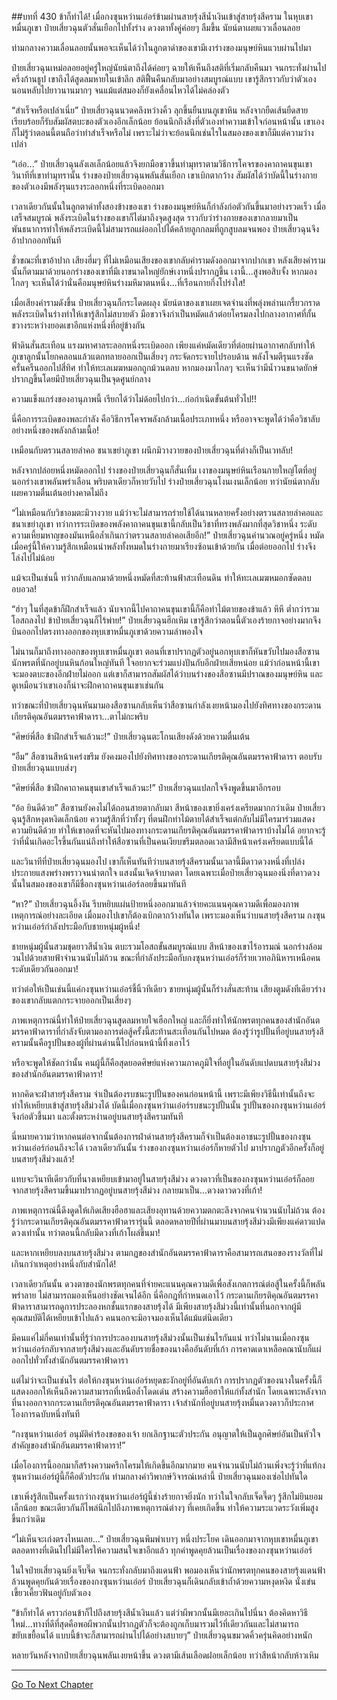 ##บทที่ 430 ข้าก็ทำได้!
เมื่อกงซุนหว่านเอ๋อร์ข้ามผ่านสายรุ้งสีน้ำเงินเข้าสู่สายรุ้งสีคราม ในหุบเขาหมื่นภูเขา ป๋ายเสี่ยวฉุนตัวสั่นเยือกไปทั้งร่าง ดวงตาทั้งคู่ค่อยๆ ลืมขึ้น นัยน์ตาเผยแววเลื่อนลอย

ท่ามกลางความเลื่อนลอยนั้นพอจะเห็นได้ว่าในลูกตาดำของเขามีเงาร่างของมนุษย์หินแวบผ่านไปมา

ป๋ายเสี่ยวฉุนเหม่อลอยอยู่ครู่ใหญ่นัยน์ตาถึงได้ค่อยๆ ฉายให้เห็นถึงสติที่เริ่มกลับคืนมา จนกระทั่งผ่านไปครึ่งก้านธูป เขาถึงได้สูดลมหายในเข้าลึก สติฟื้นคืนกลับมาอย่างสมบูรณ์แบบ เขารู้สึกราวกับว่าตัวเองนอนหลับไปยาวนานมากๆ จนแม้แต่สมองก็ยังเคลื่อนไหวได้ไม่คล่องตัว

“สำเร็จหรือเปล่าเนี่ย” ป๋ายเสี่ยวฉุนนวดคลึงหว่างคิ้ว ลุกขึ้นยืนบนภูเขาหิน หลังจากยืดเส้นยืดสายเรียบร้อยก็รับสัมผัสตบะของตัวเองอีกเล็กน้อย ย้อนนึกถึงสิ่งที่ตัวเองทำความเข้าใจก่อนหน้านั้น เขาเองก็ไม่รู้ว่าตอนนี้ตนถือว่าทำสำเร็จหรือไม่ เพราะไม่ว่าจะย้อนนึกเช่นไรในสมองของเขาก็มีแต่ความว่างเปล่า

“เอ่อ...” ป๋ายเสี่ยวฉุนลังเลเล็กน้อยแล้วจึงยกมือขวาขึ้นทำมุทราตามวิธีการโคจรของคาถาคนขุนเขา วินาทีที่เขาทำมุทรานั้น ร่างของป๋ายเสี่ยวฉุนพลันสั่นเยือก เขาเบิกตากว้าง สัมผัสได้ว่าบัดนี้ในร่างกายของตัวเองมีพลังรุนแรงระลอกหนึ่งที่ระเบิดออกมา

เวลาเดียวกันนั้นในลูกตาดำทั้งสองข้างของเขา ร่างของมนุษย์หินก็กำลังก่อตัวกันขึ้นมาอย่างรวดเร็ว เมื่อเสร็จสมบูรณ์ พลังระเบิดในร่างของเขาก็ไต่มาถึงจุดสูงสุด ราวกับว่าร่างกายของเขากลายมาเป็นพันธนาการทำให้พลังระเบิดนี้ไม่สามารถแผ่ออกไปได้คล้ายลูกกลมที่ถูกสูบลมจนพอง ป๋ายเสี่ยวฉุนจึงอ้าปากออกทันที

ชั่วขณะที่เขาอ้าปาก เสียงฮึ่มๆ ที่ไม่เหมือนเสียงของเขากลับคำรามดังออกมาจากปากเขา หลังเสียงคำรามนั้นก็ตามมาด้วยนอกร่างของเขาที่มีเงาขนาดใหญ่ยักษ์เงาหนึ่งปรากฏขึ้น เงานี้...สูงพอสิบจั้ง หากมองไกลๆ จะเห็นได้ว่านั่นคือมนุษย์หินร่างมหึมาตนหนึ่ง...ที่เรือนกายกึ่งโปร่งใส!

เมื่อเสียงคำรามดังขึ้น ป๋ายเสี่ยวฉุนก็กระโดดผลุง นัยน์ตาของเขาเผยเจตจำนงที่พลุ่งพล่านเกรี้ยวกราด พลังระเบิดในร่างทำให้เขารู้สึกไม่สบายตัว มือขวาจึงกำเป็นหมัดแล้วต่อยโครมลงไปกลางอากาศที่กั้นขวางระหว่างยอดเขาอีกแห่งหนึ่งที่อยู่ข้างกัน

ฟ้าดินสั่นสะเทือน แรงมหาศาลระลอกหนึ่งระเบิดออก เพียงแค่หมัดเดียวที่ต่อยผ่านอากาศกลับทำให้ภูเขาลูกนั้นโยกคลอนแล้วแตกทลายออกเป็นเสี่ยงๆ กระจัดกระจายไปรอบด้าน พลังโจมตีรุนแรงซัดครั่นครืนออกไปสี่ทิศ ทำให้ทะเลเมฆหมอกถูกม้วนตลบ หากมองมาไกลๆ จะเห็นว่ามีน้ำวนขนาดยักษ์ปรากฏขึ้นโดยมีป๋ายเสี่ยวฉุนเป็นจุดศูนย์กลาง

ความแข็งแกร่งของอานุภาพนี้ เรียกได้ว่าไม่ด้อยไปกว่า...ก่อกำเนิดขั้นต้นทั่วไป!!

นี่คือการระเบิดของพละกำลัง คือวิธีการโคจรพลังกล้ามเนื้อประเภทหนึ่ง หรืออาจจะพูดได้ว่าคือวิชาลับอย่างหนึ่งของพลังกล้ามเนื้อ!

เหมือนกับตรวนสลายลำคอ ชนาเขย่าภูเขา ผนึกมิวางวายของป๋ายเสี่ยวฉุนที่ต่างก็เป็นเวทลับ!

หลังจากปล่อยหนึ่งหมัดออกไป ร่างของป๋ายเสี่ยวฉุนก็สั่นเทิ้ม เงาของมนุษย์หินเรือนกายใหญ่โตที่อยู่นอกร่างเขาพลันพร่าเลือน พริบตาเดียวก็หายวับไป ร่างป๋ายเสี่ยวฉุนโงนเงนเล็กน้อย ทว่านัยน์ตากลับเผยความตื่นเต้นอย่างคาดไม่ถึง

“ไม่เหมือนกับวิชาอมตะมิวางวาย แม้ว่าจะไม่สามารถร่ายใช้ได้นานหลายครั้งอย่างตรวนสลายลำคอและชนาเขย่าภูเขา ทว่าการระเบิดของพลังคาถาคนขุนเขานี้กลับเป็นวิชาที่ทรงพลังมากที่สุดวิชาหนึ่ง ระดับความเหี้ยมหาญของมันเหนือล้ำเกินกว่าตรวนสลายลำคอเสียอีก!” ป๋ายเสี่ยวฉุนคำนวณอยู่ครู่หนึ่ง หมัดเมื่อครู่นี้ให้ความรู้สึกเหมือนนำพลังทั้งหมดในร่างกายมาเรียงซ้อนเข้าด้วยกัน เมื่อต่อยออกไป ร่างจึงโล่งไปไม่น้อย

แม้จะเป็นเช่นนี้ ทว่ากลับแลกมาด้วยหนึ่งหมัดที่สะท้านฟ้าสะเทือนดิน ทำให้ทะเลเมฆหมอกซัดตลบอบอวล!

“ฮ่าๆ ในที่สุดข้าก็ฝึกสำเร็จแล้ว นับจากนี้ไปคาถาคนขุนเขานี้ก็คือท่าไม้ตายของข้าแล้ว หึหึ ต่ำกว่ารวมโอสถลงไป ข้าป๋ายเสี่ยวฉุนก็ไร้พ่าย!” ป๋ายเสี่ยวฉุนฮึกเหิม เขารู้สึกว่าตอนนี้ตัวเองร้ายกาจอย่างมากจึงบินออกไปตรงทางออกของหุบเขาหมื่นภูเขาด้วยความลำพองใจ

ไม่นานก็มาถึงทางออกของหุบเขาหมื่นภูเขา ตอนที่เขาปรากฏตัวอยู่นอกหุบเขาก็หันขวับไปมองสือซานนักพรตที่นักอยู่บนหินก้อนใหญ่ทันที ใจอยากจะร่วมแบ่งปันกับอีกฝ่ายเสียหน่อย แม้ว่าก่อนหน้านี้เขาจะมองตบะของอีกฝ่ายไม่ออก แต่เขาก็สามารถสัมผัสได้ว่าบนร่างของสือซานมีปราณของมนุษย์หิน และดูเหมือนว่าเขาเองก็น่าจะฝึกคาถาคนขุนเขาเช่นกัน

ทว่าขณะที่ป๋ายเสี่ยวฉุนหันมามองสือซานกลับเห็นว่าสือซานกำลังเงยหน้ามองไปยังทิศทางของกระดานเกียรติคุณอันตมรรคาฟ้าดารา...ตาไม่กะพริบ

“ศิษย์พี่สือ ข้าฝึกสำเร็จแล้วนะ!” ป๋ายเสี่ยวฉุนตะโกนเสียงดังด้วยความตื่นเต้น

“อืม” สือซานสีหน้าเคร่งขรึม ยังคงมองไปยังทิศทางของกระดานเกียรติคุณอันตมรรคาฟ้าดารา ตอบรับป๋ายเสี่ยวฉุนแบบส่งๆ

“ศิษย์พี่สือ ข้าฝึกคาถาคนขุนเขาสำเร็จแล้วนะ!” ป๋ายเสี่ยวฉุนแปลกใจจึงพูดขึ้นมาอีกรอบ

“อ้อ ยินดีด้วย” สือซานยังคงไม่ได้ถอนสายตากลับมา สีหน้าของเขายิ่งเคร่งเครียดมากกว่าเดิม ป๋ายเสี่ยวฉุนรู้สึกหงุดหงิดเล็กน้อย ความรู้สึกที่ว่าทั้งๆ ที่ตนฝึกท่าไม้ตายได้สำเร็จแต่กลับไม่มีใครมาร่วมแสดงความยินดีด้วย ทำให้เขาอดที่จะหันไปมองทางกระดานเกียรติคุณอันตมรรคาฟ้าดาราบ้างไม่ได้ อยากจะรู้ว่าที่นั่นเกิดอะไรขึ้นกันแน่ถึงทำให้สือซานที่เป็นคนเงียบขรึมตลอดเวลามีสีหน้าเคร่งเครียดแบบนี้ได้

และวินาทีที่ป๋ายเสี่ยวฉุนมองไป เขาก็เห็นทันทีว่าบนสายรุ้งสีครามนั้นเวลานี้มีดาวดวงหนึ่งที่เปล่งประกายแสงพร่างพราวจนน่าตกใจ แสงนั้นเจิดจ้าบาดตา โดยเฉพาะเมื่อป๋ายเสี่ยวฉุนมองนิ่งที่ดาวดวงนั้นในสมองของเขาก็มีชื่อกงซุนหว่านเอ๋อร์ลอยขึ้นมาทันที

“หา?” ป๋ายเสี่ยวฉุนอึ้งงัน รีบหยิบแผ่นป้ายหนึ่งออกมาแล้วจ่ายคะแนนคุณความดีเพื่อมองภาพเหตุการณ์อย่างละเอียด เมื่อมองไปเขาก็ต้องเบิกตากว้างทันใด เพราะมองเห็นว่าบนสายรุ้งสีคราม กงซุนหว่านเอ๋อร์กำลังประมือกับชายหนุ่มผู้หนึ่ง!

ชายหนุ่มผู้นั้นสวมชุดยาวสีน้ำเงิน ตบะรวมโอสถขั้นสมบูรณ์แบบ สีหน้าของเขาไร้อารมณ์ นอกร่างล้อมวนไปด้วยสายฟ้าจำนวนนับไม่ถ้วน ขณะที่กำลังประมือกับกงซุนหว่านเอ๋อร์ก็ร่ายเวทอภินิหารเหนือคนระดับเดียวกันออกมา!

ทว่าต่อให้เป็นเช่นนี้แค่กงซุนหว่านเอ๋อร์ชี้นิ้วทีเดียว ชายหนุ่มผู้นั้นก็ร่างสั่นสะท้าน เสียงตูมดังทีเดียวร่างของเขากลับแตกกระจายออกเป็นเสี่ยงๆ

ภาพเหตุการณ์นี้ทำให้ป๋ายเสี่ยวฉุนสูดลมหายใจเฮือกใหญ่ และก็ยิ่งทำให้นักพรตทุกคนของสำนักอันตมรรคาฟ้าดาราที่กำลังจับตามองการต่อสู้ครั้งนี้สะท้านสะเทือนกันไปหมด ต้องรู้ว่ารูปปั้นที่อยู่บนสายรุ้งสีครามนั้นคือรูปปั้นของผู้ที่ผ่านด่านนี้ไปก่อนหน้านี้ทิ้งเอาไว้

หรือจะพูดให้ชัดกว่านั้น คนผู้นี้ก็คือสุดยอดศิษย์แห่งความภาคภูมิใจที่อยู่ในอันดับแปดบนสายรุ้งสีม่วงของสำนักอันตมรรคาฟ้าดารา!

หากคิดจะฝ่าสายรุ้งสีคราม จำเป็นต้องรบชนะรูปปั้นของคนก่อนหน้านี้ เพราะมีเพียงวิธีนี้เท่านั้นถึงจะทำให้เหยียบเข้าสู่สายรุ้งสีม่วงได้ บัดนี้เมื่อกงซุนหว่านเอ๋อร์รบชนะรูปปั้นนั้น รูปปั้นของกงซุนหว่านเอ๋อร์จึงก่อตัวขึ้นมา และตั้งตระหง่านอยู่บนสายรุ้งสีครามทันที

นี่หมายความว่าหากคนต่อจากนั้นต้องการฝ่าด่านสายรุ้งสีครามก็จำเป็นต้องเอาชนะรูปปั้นของกงซุนหว่านเอ๋อร์ก่อนถึงจะได้ เวลาเดียวกันนั้น ร่างของกงซุนหว่านเอ๋อร์ก็หายตัวไป มาปรากฏตัวอีกครั้งก็อยู่บนสายรุ้งสีม่วงแล้ว!

แทบจะวินาทีเดียวกับที่นางเหยียบเข้ามาอยู่ในสายรุ้งสีม่วง ดวงดาวที่เป็นของกงซุนหว่านเอ๋อร์ก็ลอยจากสายรุ้งสีครามขึ้นมาปรากฏอยู่บนสายรุ้งสีม่วง กลายมาเป็น...ดวงดาวดวงที่เก้า!

ภาพเหตุการณ์นี้ดึงดูดให้เกิดเสียงฮือฮาและเสียงอุทานด้วยความตกตะลึงจากคนจำนวนนับไม่ถ้วน ต้องรู้ว่ากระดานเกียรติคุณอันตมรรคาฟ้าดารารุ่นนี้ ตลอดหลายปีที่ผ่านมาบนสายรุ้งสีม่วงมีเพียงแค่ดาวแปดดวงเท่านั้น ทว่าตอนนี้กลับมีดวงที่เก้าโผล่ขึ้นมา!

และหากเหยียบลงบนสายรุ้งสีม่วง ตามกฏของสำนักอันตมรรคาฟ้าดาราคือสามารถเสนอของรางวัลที่ไม่เกินกว่าเหตุอย่างหนึ่งกับสำนักได้!

เวลาเดียวกันนั้น ดวงตาของนักพรตทุกคนที่จ่ายคะแนนคุณความดีเพื่อสังเกตการณ์ต่อสู้ในครั้งนี้ก็พลันพร่าลาย ไม่สามารถมองเห็นอย่างชัดเจนได้อีก นี่คือกฎที่กำหนดเอาไว้ กระดานเกียรติคุณอันตมรรคาฟ้าดาราสามารถดูการประลองหกชั้นแรกของสายรุ้งได้ มีเพียงสายรุ้งสีม่วงนี้เท่านั้นที่นอกจากผู้มีคุณสมบัติได้เหยียบเข้าไปแล้ว คนนอกจะมิอาจมองเห็นได้แม้แต่นิดเดียว

มีคนแค่ไม่กี่คนเท่านั้นที่รู้ว่าการประลองบนสายรุ้งสีม่วงนั้นเป็นเช่นไรกันแน่ ทว่าไม่นานเมื่อกงซุนหว่านเอ๋อร์กลับจากสายรุ้งสีม่วงและอันดับรายชื่อของนางคืออันดับที่เก้า การคาดเดาเหลือคณานับก็แผ่ออกไปทั่วทั้งสำนักอันตมรรคาฟ้าดารา

แต่ไม่ว่าจะเป็นเช่นไร ต่อให้กงซุนหว่านเอ๋อร์หยุดชะงักอยู่ที่อันดับเก้า การปรากฏตัวของนางในครั้งนี้ก็แสดงออกให้เห็นถึงความสามารถที่เหนือล้ำโดดเด่น สร้างความฮือฮาให้แก่ทั้งสำนัก โดยเฉพาะหลังจากที่นางออกจากกระดานเกียรติคุณอันตมรรคาฟ้าดารา เจ้าสำนักที่อยู่บนสายรุ้งหมื่นดวงดาวก็ประกาศโองการฉบับหนึ่งทันที

“กงซุนหว่านเอ๋อร์ อนุมัติคำร้องขอของเจ้า ยกเลิกฐานะตัวประกัน อนุญาตให้เป็นลูกศิษย์อันเป็นหัวใจสำคัญของสำนักอันตมรรคาฟ้าดารา!”

เมื่อโองการนี้ออกมาก็สร้างความครึกโครมให้เกิดขึ้นอีกมากมาย คนจำนวนนับไม่ถ้วนเพิ่งจะรู้ว่าที่แท้กงซุนหว่านเอ๋อร์ผู้นี้ก็คือตัวประกัน ท่ามกลางคำวิพากษ์วิจารณ์เหล่านี้ ป๋ายเสี่ยวฉุนมองเซ่อไปทันใด

เขาเพิ่งรู้สึกเป็นครั้งแรกว่ากงซุนหว่านเอ๋อร์ผู้นี้ช่างร้ายกาจยิ่งนัก ทว่าในใจกลับเจ็ดจี๊ดๆ รู้สึกไม่ยินยอมเล็กน้อย ขณะเดียวกันก็ไพล่นึกไปถึงภาพเหตุการณ์ต่างๆ ที่เคยเกิดขึ้น ทำให้ความระแวดระวังเพิ่มสูงขึ้นกว่าเดิม

“ไม่เห็นจะเก่งตรงไหนเลย...” ป๋ายเสี่ยวฉุนพึมพำเบาๆ หนึ่งประโยค เดินออกมาจากหุบเขาหมื่นภูเขา ตลอดทางที่เดินไปไม่มีใครให้ความสนใจเขาอีกแล้ว ทุกคำพูดคุยล้วนเป็นเรื่องของกงซุนหว่านเอ๋อร์

ในใจป๋ายเสี่ยวฉุนยิ่งเจ็บจี๊ด จนกระทั่งกลับมาถึงแดนฟ้า พอมองเห็นว่านักพรตทุกคนของสายรุ้งแดนฟ้าล้วนพูดคุยกันด้วยเรื่องของกงซุนหว่านเอ๋อร์ ป๋ายเสี่ยวฉุนก็เดินกลับเข้าถ้ำด้วยความหงุดหงิด นั่งเข่นเขี้ยวเคี้ยวฟันอยู่กับตัวเอง

“ข้าก็ทำได้ คราวก่อนข้าก็ไปถึงสายรุ้งสีน้ำเงินแล้ว แต่ว่าผีพวกนั้นมีเยอะเกินไปนี่นา ต้องคิดหาวิธีใหม่...ทางที่ดีที่สุดคือพอผีพวกนั้นปรากฏตัวก็จะต้องถูกเก็บมารวมไว้ที่เดียวกันและไม่สามารถขยับเขยื้อนได้ แบบนี้ข้าจะก็สามารถผ่านไปได้อย่างสบายๆ” ป๋ายเสี่ยวฉุนขมวดคิ้วครุ่นคิดอย่างหนัก

หลายวันหลังจากป๋ายเสี่ยวฉุนพลันเงยหน้าขึ้น ดวงตามีเส้นเลือดฝอยเล็กน้อย ทว่าสีหน้ากลับห้าวเหิม


------




[Go To Next Chapter]( ./53.md)